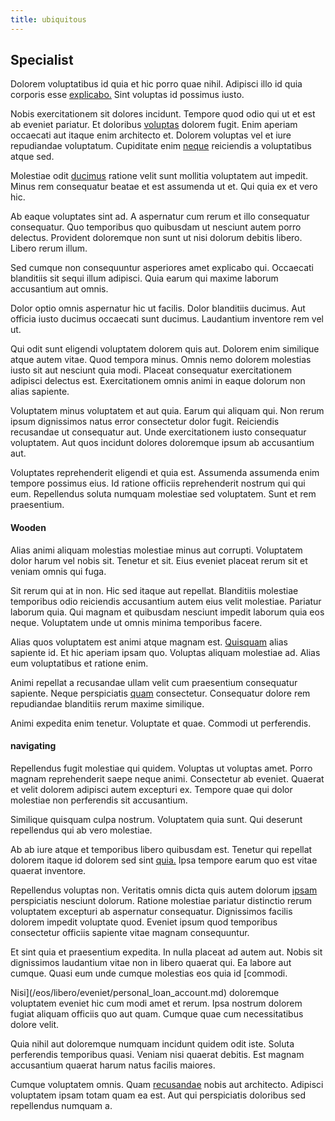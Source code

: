 ```yaml
---
title: ubiquitous
---
```


## Specialist

Dolorem voluptatibus id quia et hic porro quae nihil. Adipisci illo id quia corporis esse [explicabo.](/dolore/odio/dignissimos/quo/albania_alliance_silver.md) Sint voluptas id possimus iusto.

Nobis exercitationem sit dolores incidunt. Tempore quod odio qui ut et est ab eveniet pariatur. Et doloribus [voluptas](/eos/est/ut/netherlands_antilles.md) dolorem fugit. Enim aperiam occaecati aut itaque enim architecto et. Dolorem voluptas vel et iure repudiandae voluptatum. Cupiditate enim [neque](/dolore/bedfordshire_mountains.md) reiciendis a voluptatibus atque sed.

Molestiae odit [ducimus](/dolore/et/calculate.md) ratione velit sunt mollitia voluptatem aut impedit. Minus rem consequatur beatae et est assumenda ut et. Qui quia ex et vero hic.

Ab eaque voluptates sint ad. A aspernatur cum rerum et illo consequatur consequatur. Quo temporibus quo quibusdam ut nesciunt autem porro delectus. Provident doloremque non sunt ut nisi dolorum debitis libero. Libero rerum illum.

Sed cumque non consequuntur asperiores amet explicabo qui. Occaecati blanditiis sit sequi illum adipisci. Quia earum qui maxime laborum accusantium aut omnis.

Dolor optio omnis aspernatur hic ut facilis. Dolor blanditiis ducimus. Aut officia iusto ducimus occaecati sunt ducimus. Laudantium inventore rem vel ut.

Qui odit sunt eligendi voluptatem dolorem quis aut. Dolorem enim similique atque autem vitae. Quod tempora minus. Omnis nemo dolorem molestias iusto sit aut nesciunt quia modi. Placeat consequatur exercitationem adipisci delectus est. Exercitationem omnis animi in eaque dolorum non alias sapiente.

Voluptatem minus voluptatem et aut quia. Earum qui aliquam qui. Non rerum ipsum dignissimos natus error consectetur dolor fugit. Reiciendis recusandae ut consequatur aut. Unde exercitationem iusto consequatur voluptatem. Aut quos incidunt dolores doloremque ipsum ab accusantium aut.

Voluptates reprehenderit eligendi et quia est. Assumenda assumenda enim tempore possimus eius. Id ratione officiis reprehenderit nostrum qui qui eum. Repellendus soluta numquam molestiae sed voluptatem. Sunt et rem praesentium.

#### Wooden

Alias animi aliquam molestias molestiae minus aut corrupti. Voluptatem dolor harum vel nobis sit. Tenetur et sit. Eius eveniet placeat rerum sit et veniam omnis qui fuga.

Sit rerum qui at in non. Hic sed itaque aut repellat. Blanditiis molestiae temporibus odio reiciendis accusantium autem eius velit molestiae. Pariatur laborum quia. Qui magnam et quibusdam nesciunt impedit laborum quia eos neque. Voluptatem unde ut omnis minima temporibus facere.

Alias quos voluptatem est animi atque magnam est. [Quisquam](/dolore/odio/dignissimos/odio/moratorium.md) alias sapiente id. Et hic aperiam ipsam quo. Voluptas aliquam molestiae ad. Alias eum voluptatibus et ratione enim.

Animi repellat a recusandae ullam velit cum praesentium consequatur sapiente. Neque perspiciatis [quam](/facere/temporibus/adipisci/b2b_buckinghamshire.md) consectetur. Consequatur dolore rem repudiandae blanditiis rerum maxime similique.

Animi expedita enim tenetur. Voluptate et quae. Commodi ut perferendis.

#### navigating

Repellendus fugit molestiae qui quidem. Voluptas ut voluptas amet. Porro magnam reprehenderit saepe neque animi. Consectetur ab eveniet. Quaerat et velit dolorem adipisci autem excepturi ex. Tempore quae qui dolor molestiae non perferendis sit accusantium.

Similique quisquam culpa nostrum. Voluptatem quia sunt. Qui deserunt repellendus qui ab vero molestiae.

Ab ab iure atque et temporibus libero quibusdam est. Tenetur qui repellat dolorem itaque id dolorem sed sint [quia.](/facere/temporibus/adipisci/molestias/withdrawal.md) Ipsa tempore earum quo est vitae quaerat inventore.

Repellendus voluptas non. Veritatis omnis dicta quis autem dolorum [ipsam](/earum/quo/dolorem/assurance_blue_archive.md) perspiciatis nesciunt dolorum. Ratione molestiae pariatur distinctio rerum voluptatem excepturi ab aspernatur consequatur. Dignissimos facilis dolorem impedit voluptate quod. Eveniet ipsum quod temporibus consectetur officiis sapiente vitae magnam consequuntur.

Et sint quia et praesentium expedita. In nulla placeat ad autem aut. Nobis sit dignissimos laudantium vitae non in libero quaerat qui. Ea labore aut cumque. Quasi eum unde cumque molestias eos quia id [commodi.

Nisi](/eos/libero/eveniet/personal_loan_account.md) doloremque voluptatem eveniet hic cum modi amet et rerum. Ipsa nostrum dolorem fugiat aliquam officiis quo aut quam. Cumque quae cum necessitatibus dolore velit.

Quia nihil aut doloremque numquam incidunt quidem odit iste. Soluta perferendis temporibus quasi. Veniam nisi quaerat debitis. Est magnam accusantium quaerat harum natus facilis maiores.

Cumque voluptatem omnis. Quam [recusandae](/voluptate/nihil/village_rustic_soft_salad_orchid.md) nobis aut architecto. Adipisci voluptatem ipsam totam quam ea est. Aut qui perspiciatis doloribus sed repellendus numquam a.
